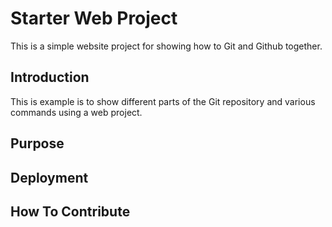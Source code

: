 # Starter Web Project

This is a simple website project for showing how to Git and Github together.

## Introduction

This is example is to show different parts of the Git repository and various commands using a web project.

## Purpose

## Deployment

## How To Contribute
